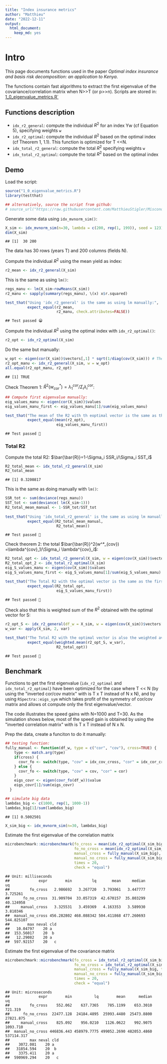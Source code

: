 ```yaml
---
title: "Index insurance metrics"
author: "Matthieu"
date: "2022-12-11"
output:
  html_document:
    keep_md: yes
---
```




# Intro

This page documents functions used in the paper *Optimal index insurance and basis risk decomposition: an application to Kenya*.

The functions contain fast algorithms to extract the first eigenvalue of the covariance/correlation matrix when N>>T (or p>>n). Scripts are stored in: [1_0_eigenvalue_metrics.R`](https://raw.githubusercontent.com/MatthieuStigler/Misconometrics/master/index_insurance_metrics/)

## Functions description


- `idx_r2_general`: compute the individual $R^2$ for an index Yw (cf Equation 5), specifying weights `w`
- `idx_r2_optimal`: compute the individual $R^2$ based on the optimal index (cf Theorem 1, 1.1). This function is optimized for T <<N. 
- `idx_total_r2_general`: compute the total $R^2$ specifying weights `w`
- `idx_total_r2_optimal`: compute the total $R^2$ based on the optimal index

## Demo

Load the script:


```r
source("1_0_eigenvalue_metrics.R")
library(testthat)

## alternatively, source the script from github:
# source_url("https://raw.githubusercontent.com/MatthieuStigler/Misconometrics/master/index_insurance_metrics/1_0_eigenvalue_metrics.R")
```


Generate some data using `idx_mvnorm_sim()`:


```r
X_sim <- idx_mvnorm_sim(n=30, lambda = c(200, rep(1, 199)), seed = 123)
dim(X_sim)
```

```
## [1]  30 200
```

The data has 30 rows (years T) and 200 columns (fields N).

Compute the individual $R^2$ using the mean yield as index:


```r
r2_mean <- idx_r2_general(X_sim)
```

This is the same as using `lm()`:


```r
regs_manu <- lm(X_sim~rowMeans(X_sim))
r2_manu <- sapply(summary(regs_manu), \(x) x$r.squared)

test_that("Using 'idx_r2_general' is the same as using lm manually:",
          expect_equal(r2_mean, 
                       r2_manu, check.attributes=FALSE))
```

```
## Test passed 😀
```

Compute the individual $R^2$ using the optimal index with `idx_r2_optimal()`:


```r
r2_opt <- idx_r2_optimal(X_sim)
```

Do the same but manually:


```r
w_opt <- eigen(cor(X_sim))$vectors[,1] * sqrt(1/diag(cov(X_sim))) # Theorem 1, 1.1
r2_opt_manu <- idx_r2_general(X_sim, w = w_opt)
all.equal(r2_opt_manu, r2_opt)
```

```
## [1] TRUE
```

Check Theorem 1: $\bar{R}^2(w^*_{cor}) =\lambda^{cor}_1/\Sigma_i \lambda^{cor}_i$:


```r
## Compute first eigenvalue manually:
eig_values_manu <- eigen(cor(X_sim))$values
eig_values_manu_first <- eig_values_manu[1]/sum(eig_values_manu)

test_that("The mean of the R2 with th eoptimal vector is the same as the first eigenvalue:",
          expect_equal(mean(r2_opt),
                       eig_values_manu_first))
```

```
## Test passed 🎉
```

### Total R2

Compute the total R2: $\bar{\bar{R}}=1-\Sigma_i SSR_i/\Sigma_i SST_i$


```r
R2_total_mean <- idx_total_r2_general(X_sim)
R2_total_mean
```

```
## [1] 0.3200817
```

This is the same as doing manually with `lm()`:


```r
SSR_tot <- sum(deviance(regs_manu))
SST_tot <- sum(deviance( lm(X_sim~1)))
R2_total_mean_manual <- 1-SSR_tot/SST_tot 
  
test_that("Using 'idx_total_r2_general' is the same as using lm manually:",
          expect_equal(R2_total_mean_manual,
                       R2_total_mean))
```

```
## Test passed 🥇
```

Check theorem 2: the total $\bar{\bar{R}}^2(w^*_{cov}) =\lambda^{cov}_1/\Sigma_i \lambda^{cov}_i$:


```r
R2_total_opt <- idx_total_r2_general(X_sim, w = eigen(cov(X_sim))$vectors[,1])
R2_total_opt_2 <- idx_total_r2_optimal(X_sim)
eig_S_values_manu <- eigen(cov(X_sim))$values
eig_S_values_manu_first <- eig_S_values_manu[1]/sum(eig_S_values_manu)

test_that("The Total R2 with the optimal vector is the same as the first eigenvalue",
          expect_equal(R2_total_opt, 
                       eig_S_values_manu_first))
```

```
## Test passed 🎊
```

Check also that this is  weighted sum of the $R^2$ obtained with the optimal vector for S:


```r
r2_opt_S <- idx_r2_general(df_w = X_sim, w = eigen(cov(X_sim))$vectors[,1])
w_var <- apply(X_sim, 2, var)

test_that("The Total R2 with the optimal vector is also the weighted average of R2:",
          expect_equal(weighted.mean(r2_opt_S, w_var),
                       R2_total_opt))
```

```
## Test passed 🥳
```


## Benchmark

Functions to get the first eigenvalue (`idx_r2_optimal` and `idx_total_r2_optimal`) have been optimized for the case where T << N (by using the "inverted cor/cov matrix" with is T x T instead of N x N), and by using `RSpectra::eigs_sym` which takes profit of the symmetry of cor/cov matrix and allows ot compute only the first eigenvalue/vector. 

The code illustrates the speed gains with N=1000 and T=30. As the simulation shows below, most of the speed gain is obtained by using the "inverted correlation matrix" with is T x T instead of N x N. 

Prep the data, create a funciton to do it manually:


```r
## testing function:
fully_manual <- function(df_w, type = c("cor", "cov"), cross=TRUE) {
    type <- match.arg(type)
    if(cross) {
      covr_fo <- switch(type, "cov" = idx_cov_cross, "cor" = idx_cor_cross)
    } else {
      covr_fo <- switch(type, "cov" = cov, "cor" = cor)
    }
    eigs_covr <- eigen(covr_fo(df_w))$value 
    eigs_covr[1]/sum(eigs_covr)
  }

## simulate big data
lambdas_big <- c(1000, rep(1, 1000-1))
lambdas_big[1]/sum(lambdas_big)
```

```
## [1] 0.5002501
```

```r
X_sim_big <- idx_mvnorm_sim(n=30, lambdas_big)
```

Estimate the first eigenvalue of the correlation matrix

```r
microbenchmark::microbenchmark(fo_cross = mean(idx_r2_optimal(X_sim_big, cross = TRUE)),
                               fo_no_cross = mean(idx_r2_optimal(X_sim_big, cross = FALSE)),
                               manual_cross = fully_manual(X_sim_big),
                               manual_no_cross = fully_manual(X_sim_big, cross = FALSE),
                               times = 20,
                               check = "equal")
```

```
## Unit: milliseconds
##             expr        min         lq       mean     median         uq
##         fo_cross   2.986692   3.267720   3.793061   3.447777   3.725261
##      fo_no_cross  31.909704  33.057319  42.670157  35.803299  40.124958
##     manual_cross   3.325531   3.459369   4.163353   3.589930   3.810346
##  manual_no_cross 456.282802 468.088342 504.411868 477.260693 544.825107
##        max neval cld
##   10.04797    20 a  
##  153.56017    20  b 
##   12.29082    20 a  
##  597.92157    20   c
```

Estimate the first eigenvalue of the covariance matrix

```r
microbenchmark::microbenchmark(fo_cross = idx_total_r2_optimal(X_sim_big, cross = TRUE),
                               fo_no_cross = idx_total_r2_optimal(X_sim_big, cross = FALSE),
                               manual_cross = fully_manual(X_sim_big, type = "cov"),
                               manual_no_cross = fully_manual(X_sim_big, cross = FALSE, type = "cov"),
                               times = 20,
                               check = "equal")
```

```
## Unit: microseconds
##             expr        min          lq        mean      median         uq
##         fo_cross    552.062    637.7365    785.1199    653.3010    721.319
##      fo_no_cross  22477.128  24184.4895  25993.4480  25473.8800  27821.875
##     manual_cross    825.092    956.0210   1126.0622    992.9075   1093.710
##  manual_no_cross 446836.443 458979.7775 499052.2690 482053.4860 537114.317
##         max neval cld
##    3072.081    20 a  
##   31854.594    20  b 
##    3375.411    20 a  
##  590969.294    20   c
```


